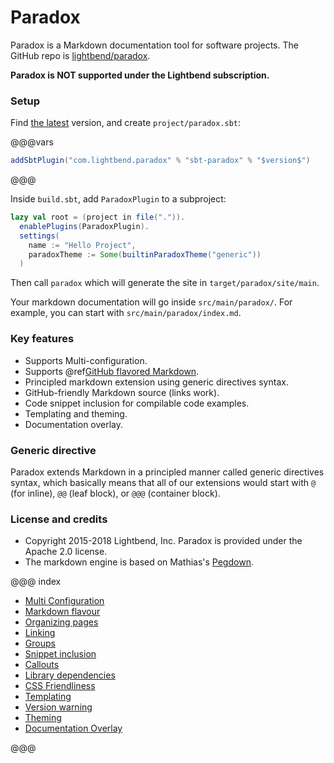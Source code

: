 Paradox
=======

Paradox is a Markdown documentation tool for software projects.
The GitHub repo is [lightbend/paradox][repo].

**Paradox is NOT supported under the Lightbend subscription.**

### Setup

Find [the latest](https://github.com/lightbend/paradox/releases) version, and create `project/paradox.sbt`:

@@@vars
```scala
addSbtPlugin("com.lightbend.paradox" % "sbt-paradox" % "$version$")
```
@@@

Inside `build.sbt`, add `ParadoxPlugin` to a subproject:

```scala
lazy val root = (project in file(".")).
  enablePlugins(ParadoxPlugin).
  settings(
    name := "Hello Project",
    paradoxTheme := Some(builtinParadoxTheme("generic"))
  )
```

Then call `paradox` which will generate the site in `target/paradox/site/main`.

Your markdown documentation will go inside `src/main/paradox/`. For example, you can start with `src/main/paradox/index.md`.

### Key features

- Supports Multi-configuration.
- Supports @ref[GitHub flavored Markdown](features/markdown.md).
- Principled markdown extension using generic directives syntax.
- GitHub-friendly Markdown source (links work).
- Code snippet inclusion for compilable code examples.
- Templating and theming.
- Documentation overlay.

### Generic directive

Paradox extends Markdown in a principled manner called generic directives syntax,
which basically means that all of our extensions would start with `@` (for inline), `@@` (leaf block), or `@@@` (container block).

### License and credits

- Copyright 2015-2018 Lightbend, Inc. Paradox is provided under the Apache 2.0 license.
- The markdown engine is based on Mathias's [Pegdown][].

@@@ index

* [Multi Configuration](features/multi-configuration.md)
* [Markdown flavour](features/markdown.md)
* [Organizing pages](features/organizing-pages.md)
* [Linking](features/linking.md)
* [Groups](features/groups.md)
* [Snippet inclusion](features/snippet-inclusion.md)
* [Callouts](features/callouts.md)
* [Library dependencies](features/dependencies.md)
* [CSS Friendliness](features/css-friendliness.md)
* [Templating](features/templating.md)
* [Version warning](features/version-warning.md)
* [Theming](features/theming.md)
* [Documentation Overlay](features/overlay.md)

@@@

  [Pegdown]: https://github.com/sirthias/pegdown/
  [repo]: https://github.com/lightbend/paradox
